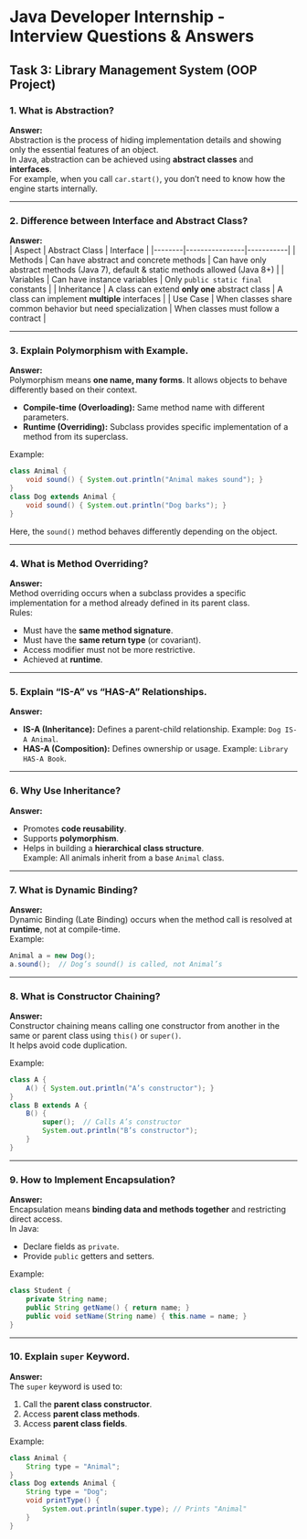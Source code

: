 # Java Developer Internship - Interview Questions & Answers

## Task 3: Library Management System (OOP Project)

### 1. What is Abstraction?  
**Answer:**  
Abstraction is the process of hiding implementation details and showing only the essential features of an object.  
In Java, abstraction can be achieved using **abstract classes** and **interfaces**.  
For example, when you call `car.start()`, you don’t need to know how the engine starts internally.

---

### 2. Difference between Interface and Abstract Class?  
**Answer:**  
| Aspect | Abstract Class | Interface |
|--------|----------------|-----------|
| Methods | Can have abstract and concrete methods | Can have only abstract methods (Java 7), default & static methods allowed (Java 8+) |
| Variables | Can have instance variables | Only `public static final` constants |
| Inheritance | A class can extend **only one** abstract class | A class can implement **multiple** interfaces |
| Use Case | When classes share common behavior but need specialization | When classes must follow a contract |

---

### 3. Explain Polymorphism with Example.  
**Answer:**  
Polymorphism means **one name, many forms**. It allows objects to behave differently based on their context.  
- **Compile-time (Overloading):** Same method name with different parameters.  
- **Runtime (Overriding):** Subclass provides specific implementation of a method from its superclass.  

Example:  
```java
class Animal {
    void sound() { System.out.println("Animal makes sound"); }
}
class Dog extends Animal {
    void sound() { System.out.println("Dog barks"); }
}
```
Here, the `sound()` method behaves differently depending on the object.

---

### 4. What is Method Overriding?  
**Answer:**  
Method overriding occurs when a subclass provides a specific implementation for a method already defined in its parent class.  
Rules:  
- Must have the **same method signature**.  
- Must have the **same return type** (or covariant).  
- Access modifier must not be more restrictive.  
- Achieved at **runtime**.  

---

### 5. Explain “IS-A” vs “HAS-A” Relationships.  
**Answer:**  
- **IS-A (Inheritance):** Defines a parent-child relationship. Example: `Dog IS-A Animal`.  
- **HAS-A (Composition):** Defines ownership or usage. Example: `Library HAS-A Book`.  

---

### 6. Why Use Inheritance?  
**Answer:**  
- Promotes **code reusability**.  
- Supports **polymorphism**.  
- Helps in building a **hierarchical class structure**.  
Example: All animals inherit from a base `Animal` class.  

---

### 7. What is Dynamic Binding?  
**Answer:**  
Dynamic Binding (Late Binding) occurs when the method call is resolved at **runtime**, not at compile-time.  
Example:  
```java
Animal a = new Dog();
a.sound();  // Dog’s sound() is called, not Animal’s
```

---

### 8. What is Constructor Chaining?  
**Answer:**  
Constructor chaining means calling one constructor from another in the same or parent class using `this()` or `super()`.  
It helps avoid code duplication.  

Example:  
```java
class A {
    A() { System.out.println("A’s constructor"); }
}
class B extends A {
    B() {
        super();  // Calls A’s constructor
        System.out.println("B’s constructor");
    }
}
```

---

### 9. How to Implement Encapsulation?  
**Answer:**  
Encapsulation means **binding data and methods together** and restricting direct access.  
In Java:  
- Declare fields as `private`.  
- Provide `public` getters and setters.  

Example:  
```java
class Student {
    private String name;
    public String getName() { return name; }
    public void setName(String name) { this.name = name; }
}
```

---

### 10. Explain `super` Keyword.  
**Answer:**  
The `super` keyword is used to:  
1. Call the **parent class constructor**.  
2. Access **parent class methods**.  
3. Access **parent class fields**.  

Example:  
```java
class Animal {
    String type = "Animal";
}
class Dog extends Animal {
    String type = "Dog";
    void printType() {
        System.out.println(super.type); // Prints "Animal"
    }
}
```
